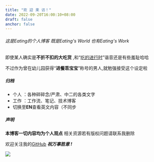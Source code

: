 ```yaml
---
title: "欢 迎 来 访！"
date: 2022-09-20T16:00:10+08:00
draft: false
anchor: false
---
```


###### 这是Eating的个人博客 既是Eating's World 也有Eating's Work

即使某人确实是**不折不扣的大吃货** ,和“<u>吃的进行时</u>”谐音还是有些羞耻哈哈 <br>

不过作为曾在幼儿园获得“**进餐乖宝宝**”称号的男人,就勉强接受这个设定啦

##### 归档
- 个人 ：各种碎碎念/严肃、中二的各类文字
- 工作 ：工作流、笔记、技术博客
- 切换至**EN**查看英文内容（不同步
##### 声明
**本博客一切内容均为个人观点** 相关资源若有版权问题请联系我删除 <br>

欢迎关注我的[GitHub](https://github.com/AlexLiu2022) ***祝万事胜意 !***

![](https://gcore.jsdelivr.net/gh/AlexLiu2022/resources/img/cloud.jpg)